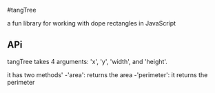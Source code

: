 #tangTree

a fun library for working with dope rectangles in JavaScript

## APi
tangTree takes 4 arguments: 'x', 'y', 'width', and 'height'. 

it has two methods'
-'area': returns the area
-'perimeter': it returns the perimeter
